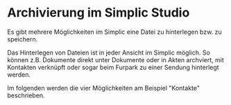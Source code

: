 # Archivierung im Simplic Studio

Es gibt mehrere Möglichkeiten im Simplic eine Datei zu hinterlegen bzw. zu speichern. 

Das Hinterlegen von Dateien ist in jeder Ansicht im Simplic möglich. So können z.B. Dokumente direkt unter Dokumente oder in Akten archviert, mit Kontakten verknüpft oder sogar beim Furpark zu einer Sendung hinterlegt werden.

Im folgenden werden die vier Möglichkeiten am Beispiel "Kontakte" beschrieben.